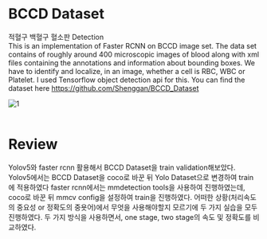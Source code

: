 # BCCD Dataset  
적혈구 백혈구 혈소판 Detection  
This is an implementation of Faster RCNN on BCCD image set. The data set contains of roughly around 400 microscopic images of blood along with xml files containing the annotations and information about bounding boxes. We have to identify and localize, in an image, whether a cell is RBC, WBC or Platelet. I used Tensorflow object detection api for this. You can find the dataset here https://github.com/Shenggan/BCCD_Dataset  

![1](https://user-images.githubusercontent.com/55770741/138584321-26dc1efc-22ca-4287-88c7-acf4d37929ef.JPG)<br><br>

# Review  
Yolov5와 faster rcnn 활용해서 BCCD Dataset을 train validation해보았다. Yolov5에서는 BCCD Dataset을 coco로 바꾼 뒤 Yolo Dataset으로 변경하여 train에 적용하였다
faster rcnn에서는 mmdetection tools을 사용하여 진행하였는데,  coco로 바꾼 뒤 mmcv config을 설정하여 train을 진행하였다. 어떠한 상황(처리속도의 중요성 or 정확도의 중욧어)에서 무엇을 사용해야할지 모르기에 두 가지 실습을 모두 진행하였다. 두 가지 방식을 사용하면서, one stage, two stage의 속도 및 정확도를 비교하였다.


